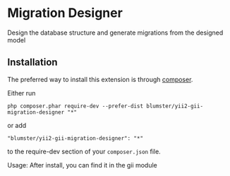 Migration Designer
=======================================
Design the database structure and generate migrations from the designed model

Installation
------------

The preferred way to install this extension is through [composer](http://getcomposer.org/download/).

Either run

```
php composer.phar require-dev --prefer-dist blumster/yii2-gii-migration-designer "*"
```

or add

```
"blumster/yii2-gii-migration-designer": "*"
```

to the require-dev section of your `composer.json` file.


Usage:
After install, you can find it in the gii module
